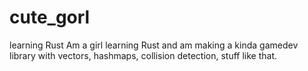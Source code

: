 # cute_gorl
learning Rust
Am a girl learning Rust and am making a kinda gamedev library with vectors, hashmaps, collision detection, stuff like that.
